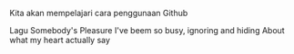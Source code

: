 Kita akan mempelajari cara penggunaan Github

Lagu Somebody's Pleasure
I've beem so busy, ignoring and hiding
About what my heart actually say 
